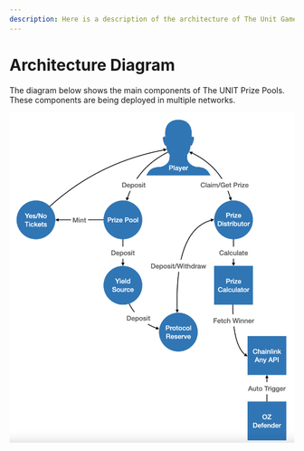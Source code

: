 ```yaml
---
description: Here is a description of the architecture of The Unit Game.
---
```


# Architecture Diagram

The diagram below shows the main components of The UNIT Prize Pools. These components are being deployed in multiple networks.

![The Unit Game Components](<../.gitbook/assets/Screen Shot 2022-03-22 at 1.23.11 PM (2).png>)
